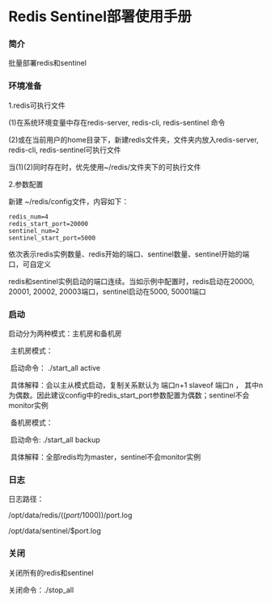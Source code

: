# Redis Sentinel部署使用手册

### 简介

批量部署redis和sentinel



### 环境准备

1.redis可执行文件

(1)在系统环境变量中存在redis-server, redis-cli, redis-sentinel 命令

(2)或在当前用户的home目录下，新建redis文件夹，文件夹内放入redis-server, redis-cli, redis-sentinel可执行文件

当(1)(2)同时存在时，优先使用~/redis/文件夹下的可执行文件



2.参数配置

新建 ~/redis/config文件，内容如下：

```
redis_num=4
redis_start_port=20000
sentinel_num=2
sentinel_start_port=5000
```

依次表示redis实例数量、redis开始的端口、sentinel数量、sentinel开始的端口，可自定义

redis和sentinel实例启动的端口连续。当如示例中配置时，redis启动在20000, 20001, 20002, 20003端口，sentinel启动在5000, 50001端口



### 启动

启动分为两种模式：主机房和备机房

​	主机房模式：

​		启动命令： ./start_all active

​		具体解释：会以主从模式启动，复制关系默认为 端口n+1 slaveof 端口n ， 其中n为偶数。因此建议config中的redis_start_port参数配置为偶数；sentinel不会monitor实例

​	备机房模式：

​		启动命令:   ./start_all backup

​		具体解释：全部redis均为master，sentinel不会monitor实例



### 日志

日志路径：

/opt/data/redis/$((port/1000))/$port.log

/opt/data/sentinel/$port.log



### 关闭

关闭所有的redis和sentinel

关闭命令：./stop_all